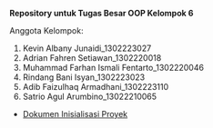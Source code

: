 **Repository untuk Tugas Besar OOP Kelompok 6**

Anggota Kelompok:
1. Kevin Albany Junaidi_1302223027
2. Adrian Fahren Setiawan_1302220018
3. Muhammad Farhan Ismali Fentarto_1302220046
4. Rindang Bani Isyan_1302223023
5. Adib Faizulhaq Armadhani_1302223110
6. Satrio Agul Arumbino_13022210065

- [Dokumen Inisialisasi Proyek](https://docs.google.com/document/d/1RhiNJvipRBIJTp3Ql6V-9GwgPQJLGAVshMrB9ZxEmVc/edit)
